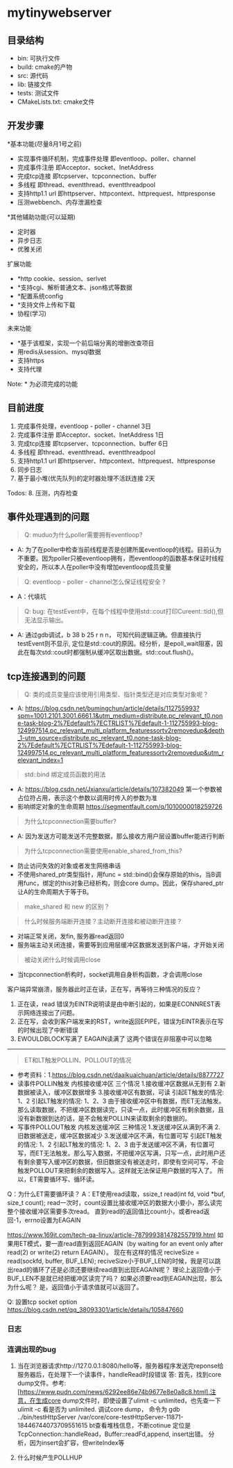 # mytinywebserver

## 目录结构
- bin: 可执行文件
- build: cmake的产物
- src: 源代码
- lib: 链接文件
- tests: 测试文件
- CMakeLists.txt: cmake文件

## 开发步骤
*基本功能(尽量8月1号之前)
- 实现事件循环机制，完成事件处理 即eventloop、poller、channel
- 完成事件注册 即Acceptor、socket、InetAddress
- 完成tcp连接 即tcpserver、tcpconnection、buffer
- 多线程 即thread、eventthread、eventthreadpool
- 支持http1.1 url 即httpserver、httpcontext、httprequest、httpresponse
- 压测webbench、内存泄漏检查

*其他辅助功能(可以延期)
- 定时器
- 异步日志
- 优雅关闭

扩展功能
- *http cookie、session、serlvet
- *支持cgi、解析普通文本、json格式等数据
- *配置系统config
- *支持文件上传和下载
- 协程(学习)

未来功能
- *基于该框架，实现一个前后端分离的增删改查项目
- 用redis从session、mysql数据
- 支持https
- 支持代理
 
Note: * 为必须完成的功能

## 目前进度
1. 完成事件处理，eventloop - poller - channel 3日
2. 完成事件注册 即Acceptor、socket、InetAddress 1日
3. 完成tcp连接 即tcpserver、tcpconnection、buffer 6日
4. 多线程 即thread、eventthread、eventthreadpool
5. 支持http1.1 url 即httpserver、httpcontext、httprequest、httpresponse
6. 同步日志
7. 基于最小堆(优先队列)的定时器处理不活跃连接 2天

Todos:
8. 压测，内存检查




## 事件处理遇到的问题
> Q: muduo为什么poller需要拥有eventloop? 
- A: 为了在poller中检查当前线程是否是创建所属eventloop的线程。目前认为不重要。因为poller只被eventloop拥有，而eventloop的函数基本保证时线程安全的，所以本人在poller中没有增加eventloop成员变量

> Q: eventloop - poller - channel怎么保证线程安全？
- A：代填坑

> Q: bug: 在testEvent中，在每个线程中使用std::cout打印Cureent::tid(),但无法显示输出。
- A: 通过gdb调试，b 38 b 25 r n n， 可知代码逻辑正确。但直接执行testEvent则不显示, 定位是std::cout的原因。经分析，是epoll_wait阻塞，因此在每次std::cout时都强制从缓冲区取出数据。std::cout.flush()。

## tcp连接遇到的问题
> Q: 类的成员变量应该使用引用类型、指针类型还是对应类型对象呢？
- A: https://blog.csdn.net/bumingchun/article/details/112755993?spm=1001.2101.3001.6661.1&utm_medium=distribute.pc_relevant_t0.none-task-blog-2%7Edefault%7ECTRLIST%7Edefault-1-112755993-blog-124997514.pc_relevant_multi_platform_featuressortv2removedup&depth_1-utm_source=distribute.pc_relevant_t0.none-task-blog-2%7Edefault%7ECTRLIST%7Edefault-1-112755993-blog-124997514.pc_relevant_multi_platform_featuressortv2removedup&utm_relevant_index=1

> std::bind 绑定成员函数的用法
- A: https://blog.csdn.net/Jxianxu/article/details/107382049 第一个参数被占位符占用，表示这个参数以调用时传入的参数为准
- 影响绑定对象的生命周期 https://segmentfault.com/q/1010000018259726

> 为什么tcpconnection需要buffer?
- A: 因为发送方可能发送不完整数据，那么接收方用户层设置buffer能进行判断

> 为什么tcpconnection需要使用enable_shared_from_this?
- 防止访问失效的对象或者发生网络串话
- 不使用shared_ptr类型指针，用func = std::bind()会保存原始的this，当B调用func，绑定的this对象已经析构，则会core dump。因此，保存shared_ptr让A的生命周期大于等于B。

> make_shared 和 new 的区别？

> 什么时候服务端断开连接？主动断开连接和被动断开连接？
- 对端正常关闭，发fin, 服务器read返回0
- 服务端主动关闭连接，需要等到应用层缓冲区数据发送到客户端，才开始关闭

> 被动关闭什么时候调用close
- 当tcpconnection析构时，socket调用自身析构函数，才会调用close

客户端异常崩溃，服务器此时正在读，正在写，再等待三种情况的反应？
1. 正在读，read 错误为EINTR说明读是由中断引起的，如果是ECONNREST表示网络连接出了问题。
2. 正在写，会收到客户端发来的RST，write返回EPIPE，错误为EINTR表示在写的时候出现了中断错误 
3. EWOULDBLOCK写满了 EAGAIN读满了 这两个错误在非阻塞中可以忽略

----------------------


> ET和LT触发POLLIN、POLLOUT的情况
- 参考资料：1.https://blog.csdn.net/daaikuaichuan/article/details/8877727
- 读事件POLLIN触发 内核接收缓冲区 三个情况 1.接收缓冲区数据从无到有 2.新数据被读入，缓冲区数据增多 3.接收缓冲区有数据，可读
  引起ET触发的情况: 1、2
  引起LT触发的情况: 1、2、3
  由于接收缓冲区中有数据，而ET无法触发。那么读取数据，不把缓冲区数据读完，只读一点，此时缓冲区有剩余数据，且没有新数据到达的话，是不会触发POLLIN来读取剩余的数据的。
- 写事件POLLOUT触发 内核发送缓冲区 三种情况 1.发送缓冲区从满到不满 2.旧数据被送走，缓冲区数据减少 3.发送缓冲区不满，有位置可写
  引起ET触发的情况: 1、2
  引起LT触发的情况: 1、2、3
  由于发送缓冲区不满，有位置可写，而ET无法触发。那么写入数据，不把缓冲区写满，只写一点，此时用户还有剩余要写入缓冲区的数据，但旧数据没有被送走时，即使有空间可写，不会触发POLLOUT来把剩余的数据写入。这样就无法保证用户数据的写入了。
所以，ET需要循环写、循环读。

Q：为什么ET需要循环读？
A：ET使用read读取，ssize_t read(int fd, void *buf, size_t count); read一次时，count设置比接收缓冲区的数据大小要小，那么读完整个接收缓冲区需要多次read。
直到read的返回值比count小，或者read返回-1，errno设置为EAGAIN

https://www.169it.com/tech-qa-linux/article-7879993814782557919.html
如果用ET模式，要一直read直到返回EAGAIN（by waiting for an event only after read(2) or write(2) return EAGAIN）。
现在有这样的情况
reciveSize = read(sockfd, buffer, BUF_LEN);
reciveSize小于BUF_LEN的时候，我是可以跳出read的循环了还是必须还要继续read直到出现EAGAIN呢？
理论上返回值小于BUF_LEN不是就已经把缓冲区读完了吗？
如果必须要read到EAGAIN出现，那么为什么呢？
是，返回值小于请求值就可以返回了。

Q: 設置tcp socket option
https://blog.csdn.net/qq_38093301/article/details/105847660

### 日志


### 连调出现的bug
1. 当在浏览器请求http://127.0.0.1:8080/hello等，服务器程序发送完reponse给服务器后，在处理下一个读事件，handleRead时段错误
答: 首先，找到core dump文件。参考:[https://www.pudn.com/news/6292ee86e74b9677e8e0a8c8.html].注意，在生成core dump文件时，即使设置了ulimit -c unlimited，也先查一下ulimit -c 看是否为 unlimited.
    调试core dump， 命令为 gdb ../bin/testHttpServer /var/core/core-testHttpServer-11871-18446744073709551615
    bt查看堆栈信息，不断cotinue
    定位是TcpConnection::handleRead，Buffer::readFd,append, insert出错。
    分析，因为insert会扩容，但writeIndex等

2. 什么时候产生POLLHUP